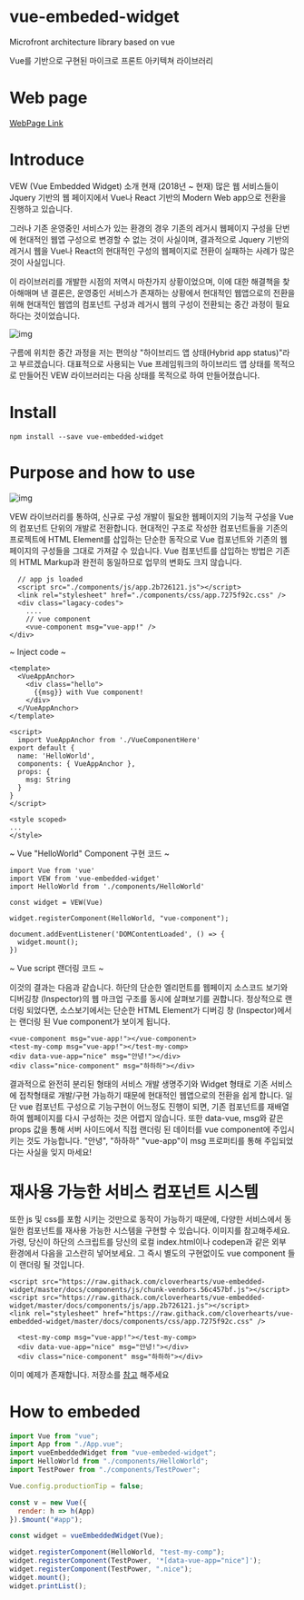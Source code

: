# vue-embeded-widget

Microfront architecture library based on vue

Vue를 기반으로 구현된 마이크로 프론트 아키텍쳐 라이브러리 

# Web page
[WebPage Link](https://cloverhearts.github.io/vue-embedded-widget)

# Introduce

VEW (Vue Embedded Widget) 소개
현재 (2018년 ~ 현재) 많은 웹 서비스들이 Jquery 기반의 웹 페이지에서 Vue나 React 기반의 Modern Web app으로 전환을 진행하고 있습니다.

그러나 기존 운영중인 서비스가 있는 환경의 경우 기존의 레거시 웹페이지 구성을 단번에 현대적인 웹앱 구성으로 변경할 수 없는 것이 사실이며, 결과적으로 Jquery 기반의 레거시 웹을 Vue나 React의 현대적인 구성의 웹페이지로 전환이 실패하는 사례가 많은 것이 사실입니다.

이 라이브러리를 개발한 시점의 저역시 마찬가지 상황이었으며, 이에 대한 해결책을 찾아해매며 낸 결론은, 운영중인 서비스가 존재하는 상황에서 현대적인 웹앱으로의 전환을 위해 현대적인 웹앱의 컴포넌트 구성과 레거시 웹의 구성이 전환되는 중간 과정이 필요하다는 것이었습니다.

![img](https://user-images.githubusercontent.com/10525473/81318339-139b6a00-90c9-11ea-8cc8-a4eb16e2f4b3.png)


구름에 위치한 중간 과정을 저는 편의상 "하이브리드 앱 상태(Hybrid app status)"라고 부르겠습니다. 대표적으로 사용되는 Vue 프레임워크의 하이브리드 앱 상태를 목적으로 만들어진 VEW 라이브러리는 다음 상태를 목적으로 하여 만들어졌습니다.

# Install

```
npm install --save vue-embedded-widget
```

# Purpose and how to use

![img](https://user-images.githubusercontent.com/10525473/81318341-14340080-90c9-11ea-9865-a24a4d303e3e.png)

VEW 라이브러리를 통하여, 신규로 구성 개발이 필요한 웹페이지의 기능적 구성을 Vue의 컴포넌트 단위의 개발로 전환합니다.
현대적인 구조로 작성한 컴포넌트들을 기존의 프로젝트에 HTML Element를 삽입하는 단순한 동작으로 Vue 컴포넌트와 기존의 웹 페이지의 구성들을 그대로 가져갈 수 있습니다. Vue 컴포넌트를 삽입하는 방법은 기존의 HTML Markup과 완전히 동일하므로 업무의 변화도 크지 않습니다.

```
  // app js loaded
  <script src="./components/js/app.2b726121.js"></script>
  <link rel="stylesheet" href="./components/css/app.7275f92c.css" />
  <div class="lagacy-codes">
    ....
    // vue component
    <vue-component msg="vue-app!" />
</div>
```
~ Inject code ~

```
<template>
  <VueAppAnchor>
    <div class="hello">
      {{msg}} with Vue component!
    </div>
  </VueAppAnchor>
</template>

<script>
  import VueAppAnchor from './VueComponentHere'
export default {
  name: 'HelloWorld',
  components: { VueAppAnchor },
  props: {
    msg: String
  }
}
</script>

<style scoped>
...
</style>
```
~ Vue "HelloWorld" Component 구현 코드 ~

```
import Vue from 'vue'
import VEW from 'vue-embedded-widget'
import HelloWorld from './components/HelloWorld'

const widget = VEW(Vue)

widget.registerComponent(HelloWorld, "vue-component");

document.addEventListener('DOMContentLoaded', () => {
  widget.mount();
})
```

~ Vue script 랜더링 코드 ~

이것의 결과는 다음과 같습니다. 하단의 단순한 엘리먼트를 웹페이지 소스코드 보기와 디버깅창 (Inspector)의 웹 마크업 구조를 동시에 살펴보기를 권합니다. 정상적으로 랜더링 되었다면, 소스보기에서는 단순한 HTML Element가 디버깅 창 (Inspector)에서는 랜더링 된 Vue component가 보이게 됩니다.

```
<vue-component msg="vue-app!"></vue-component>
<test-my-comp msg="vue-app!"></test-my-comp>
<div data-vue-app="nice" msg="안녕!"></div>
<div class="nice-component" msg="하하하"></div>
```

결과적으로 완전히 분리된 형태의 서비스 개발 생명주기와 Widget 형태로 기존 서비스에 접착형태로 개발/구현 가능하기 때문에 현대적인 웹앱으로의 전환을 쉽게 합니다.
일단 vue 컴포넌트 구성으로 기능구현이 어느정도 진행이 되면, 기존 컴포넌트를 재배열하여 웹페이지를 다시 구성하는 것은 어렵지 않습니다.
또한 data-vue, msg와 같은 props 값을 통해 서버 사이드에서 직접 랜더링 된 데이터를 vue component에 주입시키는 것도 가능합니다.
"안녕", "하하하" "vue-app"이 msg 프로퍼티를 통해 주입되었다는 사실을 잊지 마세요!

# 재사용 가능한 서비스 컴포넌트 시스템
또한 js 및 css를 포함 시키는 것만으로 동작이 가능하기 때문에, 다양한 서비스에서 동일한 컴포넌트를 재사용 가능한 시스템을 구현할 수 있습니다.
이미지를 참고해주세요.
가령, 당신이 하단의 스크립트를 당신의 로컬 index.html이나 codepen과 같은 외부 환경에서 다음을 고스란히 넣어보세요. 그 즉시 별도의 구현없이도 vue component 들이 랜더링 될 것입니다.

```
<script src="https://raw.githack.com/cloverhearts/vue-embedded-widget/master/docs/components/js/chunk-vendors.56c457bf.js"></script>
<script src="https://raw.githack.com/cloverhearts/vue-embedded-widget/master/docs/components/js/app.2b726121.js"></script>
<link rel="stylesheet" href="https://raw.githack.com/cloverhearts/vue-embedded-widget/master/docs/components/css/app.7275f92c.css" />

  <test-my-comp msg="vue-app!"></test-my-comp>
  <div data-vue-app="nice" msg="안녕!"></div>
  <div class="nice-component" msg="하하하"></div>
```

이미 예제가 존재합니다.
저장소를 [참고](https://github.com/cloverhearts/vue-embedded-widget/tree/master/example) 해주세요

# How to embeded
```javascript
import Vue from "vue";
import App from "./App.vue";
import vueEmbeddedWidget from "vue-embeded-widget";
import HelloWorld from "./components/HelloWorld";
import TestPower from "./components/TestPower";

Vue.config.productionTip = false;

const v = new Vue({
  render: h => h(App)
}).$mount("#app");

const widget = vueEmbeddedWidget(Vue);

widget.registerComponent(HelloWorld, "test-my-comp");
widget.registerComponent(TestPower, '*[data-vue-app="nice"]');
widget.registerComponent(TestPower, ".nice");
widget.mount();
widget.printList();
```
